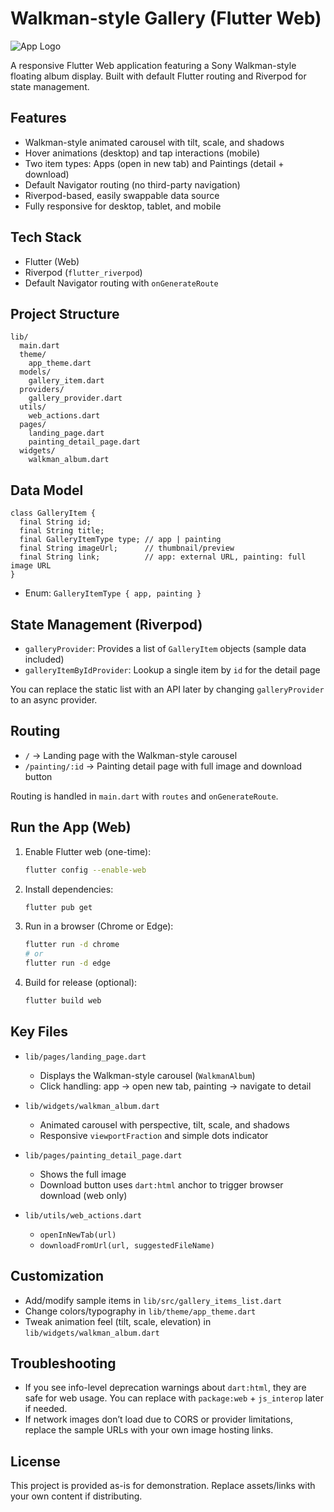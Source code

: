 # Walkman-style Gallery (Flutter Web)

![App Logo](/assets/som_home_icon.png)

A responsive Flutter Web application featuring a Sony Walkman-style floating album display. Built with default Flutter routing and Riverpod for state management.

## Features

- Walkman-style animated carousel with tilt, scale, and shadows
- Hover animations (desktop) and tap interactions (mobile)
- Two item types: Apps (open in new tab) and Paintings (detail + download)
- Default Navigator routing (no third-party navigation)
- Riverpod-based, easily swappable data source
- Fully responsive for desktop, tablet, and mobile

## Tech Stack

- Flutter (Web)
- Riverpod (`flutter_riverpod`)
- Default Navigator routing with `onGenerateRoute`

## Project Structure

```
lib/
  main.dart
  theme/
    app_theme.dart
  models/
    gallery_item.dart
  providers/
    gallery_provider.dart
  utils/
    web_actions.dart
  pages/
    landing_page.dart
    painting_detail_page.dart
  widgets/
    walkman_album.dart
```

## Data Model

```
class GalleryItem {
  final String id;
  final String title;
  final GalleryItemType type; // app | painting
  final String imageUrl;      // thumbnail/preview
  final String link;          // app: external URL, painting: full image URL
}
```

- Enum: `GalleryItemType { app, painting }`

## State Management (Riverpod)

- `galleryProvider`: Provides a list of `GalleryItem` objects (sample data included)
- `galleryItemByIdProvider`: Lookup a single item by `id` for the detail page

You can replace the static list with an API later by changing `galleryProvider` to an async provider.

## Routing

- `/` → Landing page with the Walkman-style carousel
- `/painting/:id` → Painting detail page with full image and download button

Routing is handled in `main.dart` with `routes` and `onGenerateRoute`.

## Run the App (Web)

1. Enable Flutter web (one-time):
   ```bash
   flutter config --enable-web
   ```
2. Install dependencies:
   ```bash
   flutter pub get
   ```
3. Run in a browser (Chrome or Edge):
   ```bash
   flutter run -d chrome
   # or
   flutter run -d edge
   ```
4. Build for release (optional):
   ```bash
   flutter build web
   ```

## Key Files

- `lib/pages/landing_page.dart`

  - Displays the Walkman-style carousel (`WalkmanAlbum`)
  - Click handling: app → open new tab, painting → navigate to detail
- `lib/widgets/walkman_album.dart`

  - Animated carousel with perspective, tilt, scale, and shadows
  - Responsive `viewportFraction` and simple dots indicator
- `lib/pages/painting_detail_page.dart`

  - Shows the full image
  - Download button uses `dart:html` anchor to trigger browser download (web only)
- `lib/utils/web_actions.dart`

  - `openInNewTab(url)`
  - `downloadFromUrl(url, suggestedFileName)`

## Customization

- Add/modify sample items in `lib/src/gallery_items_list.dart`
- Change colors/typography in `lib/theme/app_theme.dart`
- Tweak animation feel (tilt, scale, elevation) in `lib/widgets/walkman_album.dart`

## Troubleshooting

- If you see info-level deprecation warnings about `dart:html`, they are safe for web usage. You can replace with `package:web` + `js_interop` later if needed.
- If network images don’t load due to CORS or provider limitations, replace the sample URLs with your own image hosting links.

## License

This project is provided as-is for demonstration. Replace assets/links with your own content if distributing.
